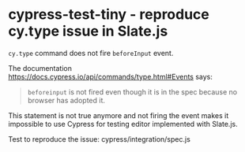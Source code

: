 # cypress-test-tiny - reproduce cy.type issue in Slate.js

`cy.type` command does not fire `beforeInput` event.

The documentation https://docs.cypress.io/api/commands/type.html#Events says:
> `beforeinput` is not fired even though it is in the spec because no browser has adopted it.

This statement is not true anymore and not firing the event makes it impossible to use Cypress for testing editor implemented with Slate.js.

Test to reproduce the issue: cypress/integration/spec.js